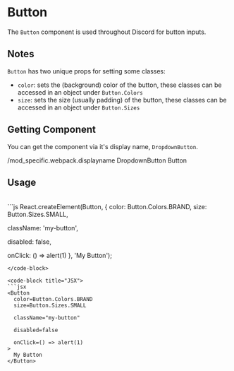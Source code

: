 # Button

The `Button` component is used throughout Discord for button inputs.


## Notes

`Button` has two unique props for setting some classes:
 - `color`: sets the (background) color of the button, these classes can be accessed in an object under `Button.Colors`
 - `size`: sets the size (usually padding) of the button, these classes can be accessed in an object under `Button.Sizes`


## Getting Component

You can get the component via it's display name, `DropdownButton`.
<br>

/mod_specific.webpack.displayname DropdownButton Button

## Usage
<br>

<code-group>
<code-block title="JS" active>
```js
React.createElement(Button, {
  color: Button.Colors.BRAND,
  size: Button.Sizes.SMALL,

  className: 'my-button',

  disabled: false,

  onClick: () => alert(1)
}, 'My Button');
```
</code-block>

<code-block title="JSX">
```jsx
<Button
  color=Button.Colors.BRAND
  size=Button.Sizes.SMALL

  className="my-button"

  disabled=false

  onClick=() => alert(1)
>
  My Button
</Button>
```
</code-block>
</code-group>

